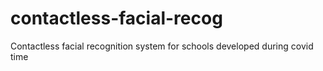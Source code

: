 # contactless-facial-recog
Contactless facial recognition system for schools developed during covid time
